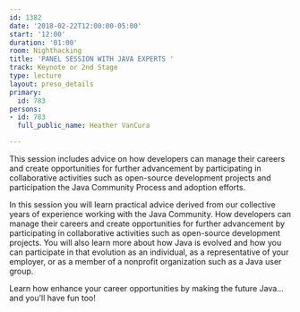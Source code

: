 ```yaml
---
id: 1382
date: '2018-02-22T12:00:00-05:00'
start: '12:00'
duration: '01:00'
room: Nighthacking
title: 'PANEL SESSION WITH JAVA EXPERTS '
track: Keynote or 2nd Stage
type: lecture
layout: preso_details
primary:
  id: 783
persons:
- id: 783
  full_public_name: Heather VanCura

---
```

This session includes advice on how developers can manage their careers and create opportunities for further advancement by participating in collaborative activities such as open-source development projects and participation the Java Community Process and adoption efforts.

In this session you will learn practical advice derived from our collective years of experience working with the Java Community. How developers can manage their careers and create opportunities for further advancement by participating in collaborative activities such as open-source development projects. You will also learn more about how Java is evolved and how you can participate in that evolution as an individual, as a representative of your employer, or as a member of a nonprofit organization such as a Java user group.

Learn how enhance your career opportunities by making the future Java…and you’ll have fun too!
